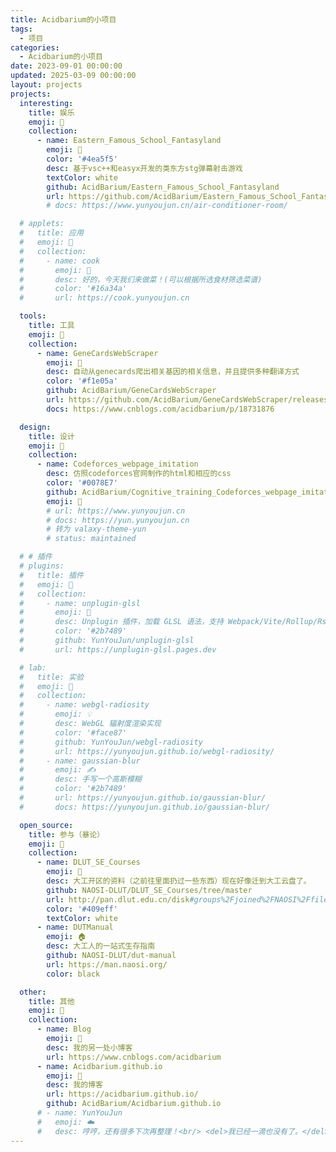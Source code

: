 ```yaml
---
title: Acidbarium的小项目
tags:
  - 项目
categories:
  - Acidbarium的小项目
date: 2023-09-01 00:00:00
updated: 2025-03-09 00:00:00
layout: projects
projects:
  interesting:
    title: 娱乐
    emoji: 🥰
    collection:
      - name: Eastern_Famous_School_Fantasyland
        emoji: 🚀
        color: '#4ea5f5'
        desc: 基于vsc++和easyx开发的类东方stg弹幕射击游戏
        textColor: white
        github: AcidBarium/Eastern_Famous_School_Fantasyland
        url: https://github.com/AcidBarium/Eastern_Famous_School_Fantasyland/releases
        # docs: https://www.yunyoujun.cn/air-conditioner-room/

  # applets:
  #   title: 应用
  #   emoji: 📱
  #   collection:
  #     - name: cook
  #       emoji: 🥘
  #       desc: 好的，今天我们来做菜！(可以根据所选食材筛选菜谱)
  #       color: '#16a34a'
  #       url: https://cook.yunyoujun.cn

  tools:
    title: 工具
    emoji: 🔧
    collection:
      - name: GeneCardsWebScraper
        emoji: 🧬
        desc: 自动从genecards爬出相关基因的相关信息，并且提供多种翻译方式
        color: '#f1e05a'
        github: AcidBarium/GeneCardsWebScraper
        url: https://github.com/AcidBarium/GeneCardsWebScraper/releases
        docs: https://www.cnblogs.com/acidbarium/p/18731876

  design:
    title: 设计
    emoji: 🎨
    collection:
      - name: Codeforces_webpage_imitation
        desc: 仿照codeforces官网制作的html和相应的css
        color: '#0078E7'
        github: AcidBarium/Cognitive_training_Codeforces_webpage_imitation
        emoji: 🎈
        # url: https://www.yunyoujun.cn
        # docs: https://yun.yunyoujun.cn
        # 转为 valaxy-theme-yun
        # status: maintained

  # # 插件
  # plugins:
  #   title: 插件
  #   emoji: 🔌
  #   collection:
  #     - name: unplugin-glsl
  #       emoji: 🎨
  #       desc: Unplugin 插件，加载 GLSL 语法，支持 Webpack/Vite/Rollup/Rspack
  #       color: '#2b7489'
  #       github: YunYouJun/unplugin-glsl
  #       url: https://unplugin-glsl.pages.dev

  # lab:
  #   title: 实验
  #   emoji: 🧪
  #   collection:
  #     - name: webgl-radiosity
  #       emoji: 💡
  #       desc: WebGL 辐射度渲染实现
  #       color: '#face87'
  #       github: YunYouJun/webgl-radiosity
  #       url: https://yunyoujun.github.io/webgl-radiosity/
  #     - name: gaussian-blur
  #       emoji: ✍️
  #       desc: 手写一个高斯模糊
  #       color: '#2b7489'
  #       url: https://yunyoujun.github.io/gaussian-blur/
  #       docs: https://yunyoujun.github.io/gaussian-blur/

  open_source:
    title: 参与（暴论）
    emoji: 👥
    collection:
      - name: DLUT_SE_Courses
        emoji: 📖
        desc: 大工开区的资料（之前往里面扔过一些东西）现在好像迁到大工云盘了。
        github: NAOSI-DLUT/DLUT_SE_Courses/tree/master
        url: http://pan.dlut.edu.cn/disk#groups%2Fjoined%2FNAOSI%2Ffiles
        color: '#409eff'
        textColor: white
      - name: DUTManual
        emoji: 🏠
        desc: 大工人的一站式生存指南
        github: NAOSI-DLUT/dut-manual
        url: https://man.naosi.org/
        color: black

  other:
    title: 其他
    emoji: 📁
    collection:
      - name: Blog
        emoji: 🔗
        desc: 我的另一处小博客
        url: https://www.cnblogs.com/acidbarium
      - name: Acidbarium.github.io
        emoji: 🔖
        desc: 我的博客
        url: https://acidbarium.github.io/
        github: AcidBarium/Acidbarium.github.io 
      # - name: YunYouJun
      #   emoji: ☁️
      #   desc: 哼哼，还有很多下次再整理！<br/> <del>我已经一滴也没有了。</del>
---
```


<!-- more -->

<!-- #### AIS.js

Tags: `Vue` / `npm` / `Element` / `JavaScript`

> 船舶自动识别系统 (Automatic Identification System) 使用 js 构建 web 端。

实现了 AIS 船舶报文（包括船位报告与安全相关确认信息）的串口读取与解析。

解析包打包为 npm 包 [ais-json](https://www.npmjs.com/package/ais-json)

- Web: <https://ais.js.org>
- GitHub: [ais.js](https://github.com/YunYouJun/ais.js)
- GitHub: [ais-json](https://github.com/YunYouJun/ais-json)

#### Element-Theme-Ink

Tags: `Element` / `Scss` / `Theme`

> Dead simple css theme about element.

基于 [Element](https://github.com/ElemeFE/element) 所写的极简主题样式。

- Web: <https://ink.yunyoujun.cn/>
- GitHub: [element-theme-ink](https://github.com/YunYouJun/element-theme-ink)
- GitHub: [element-theme-ink-preview](https://github.com/YunYouJun/element-theme-ink-preview)
- npm: [element-theme-ink](https://www.npmjs.com/package/element-theme-ink)
- unpkg: [element-theme-ink](https://unpkg.com/element-theme-ink)

#### Paper Star

> 跨平台飞行射击游戏

- GitHub: <https://github.com/PaperStar>

待补充...

### Just for fun

#### give-me-money

Tags: `Vue` / `Parcel` / `LeanCloud`

我很可爱，请给我钱。

- Web: [预览地址](https://yunyoujun.github.io/give-me-money/)
- GitHub: [give-me-money](https://github.com/YunYouJun/give-me-money)

#### 仿 2048 小游戏

待补充... -->
